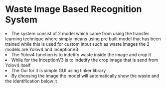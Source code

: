 <h1><b>Waste Image Based Recognition System</b></h1>
<li>
The system consist of 2 model which came from using the transfer learning technique where simply means using pre built model that has been trained while this is used for custom input such as waste images the 2 models are Yolov4 and InceptionV3 </li>

<li>
The Yolov4 function is to indetify waste inside the image and crop it

<li>
While for the InceptionV3 is to indetify the crop image that is send from Yolov4 itself

<li>
The Gui for it is simple GUI using tinker library 

<li>
By choosing the image the model will automatically show the waste and the identification below it
